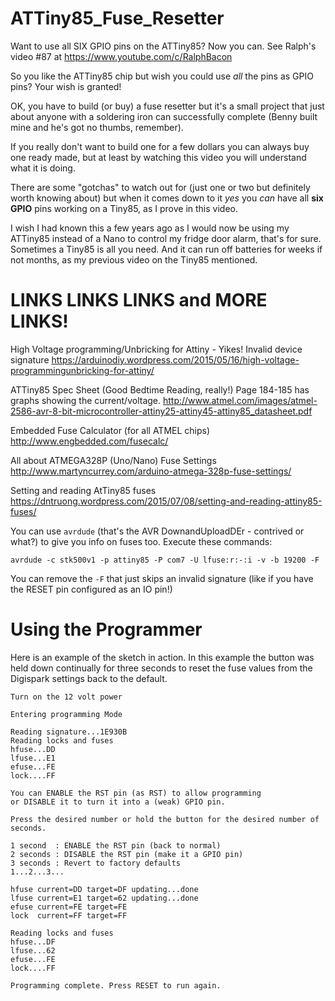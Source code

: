 # ATTiny85_Fuse_Resetter
Want to use all SIX GPIO pins on the ATTiny85?  Now you can.  See Ralph's video #87
at https://www.youtube.com/c/RalphBacon

So you like the ATTiny85 chip but wish you could use *all* the pins as GPIO pins?
Your wish is granted!

OK, you have to build (or buy) a fuse resetter but it's a small project that
just about anyone with a soldering iron can successfully complete (Benny built
mine and he's got no thumbs, remember).

If you really don't want to build one for a few dollars you can always buy one
ready made, but at least by watching this video you will understand what it is
doing.

There are some "gotchas" to watch out for (just one or two but definitely worth
knowing about) but when it comes down to it *yes* you *can* have all **six GPIO** pins
working on a Tiny85, as I prove in this video.

I wish I had known this a few years ago as I would now be using my ATTiny85
instead of a Nano to control my fridge door alarm, that's for sure.  Sometimes
a Tiny85 is all you need.  And it can run off batteries for weeks if not months,
as my previous video on the Tiny85 mentioned.

# LINKS LINKS LINKS and MORE LINKS!

High Voltage programming/Unbricking for Attiny - Yikes! Invalid device signature
https://arduinodiy.wordpress.com/2015/05/16/high-voltage-programmingunbricking-for-attiny/

ATTiny85 Spec Sheet (Good Bedtime Reading, really!)
Page 184-185 has graphs showing the current/voltage.
http://www.atmel.com/images/atmel-2586-avr-8-bit-microcontroller-attiny25-attiny45-attiny85_datasheet.pdf

Embedded Fuse Calculator (for all ATMEL chips)
http://www.engbedded.com/fusecalc/

All about ATMEGA328P (Uno/Nano) Fuse Settings
http://www.martyncurrey.com/arduino-atmega-328p-fuse-settings/

Setting and reading AtTiny85 fuses
https://dntruong.wordpress.com/2015/07/08/setting-and-reading-attiny85-fuses/

You can use `avrdude` (that's the AVR DownandUploadDEr - contrived or what?) to
give you info on fuses too.
Execute these commands:

```avrdude -c stk500v1 -p attiny85 -P com7 -U lfuse:r:-:i -v -b 19200 -F```

You can remove the `-F` that just skips an invalid signature (like if you have the
RESET pin configured as an IO pin!)

# Using the Programmer

Here is an example of the sketch in action.  In this example the button was held
down continually for three seconds to reset the fuse values from the Digispark
settings back to the default.
```
Turn on the 12 volt power

Entering programming Mode

Reading signature...1E930B
Reading locks and fuses
hfuse...DD
lfuse...E1
efuse...FE
lock....FF

You can ENABLE the RST pin (as RST) to allow programming
or DISABLE it to turn it into a (weak) GPIO pin.

Press the desired number or hold the button for the desired number of seconds.

1 second  : ENABLE the RST pin (back to normal)
2 seconds : DISABLE the RST pin (make it a GPIO pin)
3 seconds : Revert to factory defaults
1...2...3...

hfuse current=DD target=DF updating...done
lfuse current=E1 target=62 updating...done
efuse current=FE target=FE
lock  current=FF target=FF

Reading locks and fuses
hfuse...DF
lfuse...62
efuse...FE
lock....FF

Programming complete. Press RESET to run again.
```
